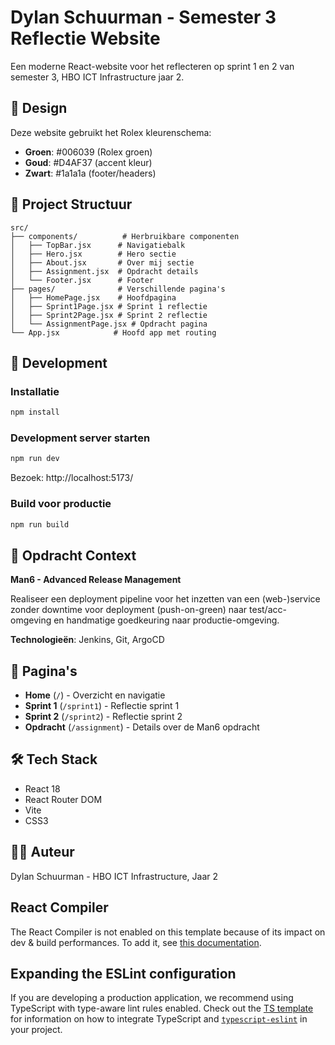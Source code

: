 # Dylan Schuurman - Semester 3 Reflectie Website

Een moderne React-website voor het reflecteren op sprint 1 en 2 van semester 3, HBO ICT Infrastructure jaar 2.

## 🎨 Design

Deze website gebruikt het Rolex kleurenschema:
- **Groen**: #006039 (Rolex groen)
- **Goud**: #D4AF37 (accent kleur)
- **Zwart**: #1a1a1a (footer/headers)

## 📁 Project Structuur

```
src/
├── components/          # Herbruikbare componenten
│   ├── TopBar.jsx      # Navigatiebalk
│   ├── Hero.jsx        # Hero sectie
│   ├── About.jsx       # Over mij sectie
│   ├── Assignment.jsx  # Opdracht details
│   └── Footer.jsx      # Footer
├── pages/              # Verschillende pagina's
│   ├── HomePage.jsx    # Hoofdpagina
│   ├── Sprint1Page.jsx # Sprint 1 reflectie
│   ├── Sprint2Page.jsx # Sprint 2 reflectie
│   └── AssignmentPage.jsx # Opdracht pagina
└── App.jsx            # Hoofd app met routing
```

## 🚀 Development

### Installatie
```bash
npm install
```

### Development server starten
```bash
npm run dev
```

Bezoek: http://localhost:5173/

### Build voor productie
```bash
npm run build
```

## 📝 Opdracht Context

**Man6 - Advanced Release Management**

Realiseer een deployment pipeline voor het inzetten van een (web-)service zonder downtime voor deployment (push-on-green) naar test/acc-omgeving en handmatige goedkeuring naar productie-omgeving.

**Technologieën**: Jenkins, Git, ArgoCD

## 📄 Pagina's

- **Home** (`/`) - Overzicht en navigatie
- **Sprint 1** (`/sprint1`) - Reflectie sprint 1
- **Sprint 2** (`/sprint2`) - Reflectie sprint 2
- **Opdracht** (`/assignment`) - Details over de Man6 opdracht

## 🛠️ Tech Stack

- React 18
- React Router DOM
- Vite
- CSS3

## 👨‍💻 Auteur

Dylan Schuurman - HBO ICT Infrastructure, Jaar 2

## React Compiler

The React Compiler is not enabled on this template because of its impact on dev & build performances. To add it, see [this documentation](https://react.dev/learn/react-compiler/installation).

## Expanding the ESLint configuration

If you are developing a production application, we recommend using TypeScript with type-aware lint rules enabled. Check out the [TS template](https://github.com/vitejs/vite/tree/main/packages/create-vite/template-react-ts) for information on how to integrate TypeScript and [`typescript-eslint`](https://typescript-eslint.io) in your project.
